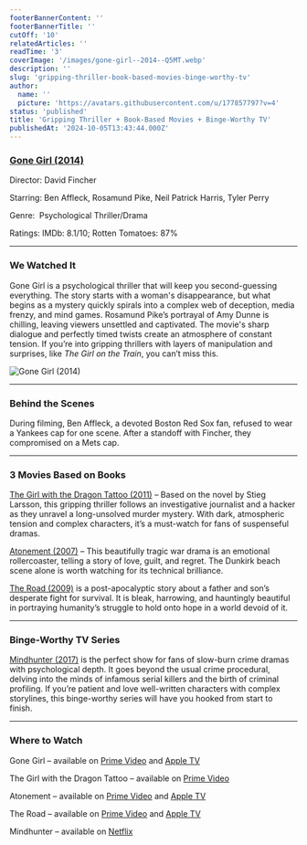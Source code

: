 ```yaml
---
footerBannerContent: ''
footerBannerTitle: ''
cutOff: '10'
relatedArticles: ''
readTime: '3'
coverImage: '/images/gone-girl--2014--Q5MT.webp'
description: ''
slug: 'gripping-thriller-book-based-movies-binge-worthy-tv'
author:
  name: ''
  picture: 'https://avatars.githubusercontent.com/u/177857797?v=4'
status: 'published'
title: 'Gripping Thriller + Book-Based Movies + Binge-Worthy TV'
publishedAt: '2024-10-05T13:43:44.000Z'
---
```


### [Gone Girl (2014)](https://www.imdb.com/title/tt2267998/?ref_=fn_al_tt_1)

Director: David Fincher

Starring: Ben Affleck, Rosamund Pike, Neil Patrick Harris, Tyler Perry

Genre:  Psychological Thriller/Drama

Ratings: IMDb: 8.1/10; Rotten Tomatoes: 87%

---

### We Watched It

Gone Girl is a psychological thriller that will keep you second-guessing everything. The story starts with a woman's disappearance, but what begins as a mystery quickly spirals into a complex web of deception, media frenzy, and mind games. Rosamund Pike’s portrayal of Amy Dunne is chilling, leaving viewers unsettled and captivated. The movie's sharp dialogue and perfectly timed twists create an atmosphere of constant tension. If you’re into gripping thrillers with layers of manipulation and surprises, like *The Girl on the Train*, you can’t miss this.

![Gone Girl (2014)](/images/gone-girl--2014--UyMT.webp)

---

### Behind the Scenes

During filming, Ben Affleck, a devoted Boston Red Sox fan, refused to wear a Yankees cap for one scene. After a standoff with Fincher, they compromised on a Mets cap.

---

### 3 Movies Based on Books

[The Girl with the Dragon Tattoo (2011)](https://www.imdb.com/title/tt1568346/?ref_=nv_sr_srsg_0_tt_2_nm_6_in_0_q_the%2520girl%2520with%2520the%2520drag) – Based on the novel by Stieg Larsson, this gripping thriller follows an investigative journalist and a hacker as they unravel a long-unsolved murder mystery. With dark, atmospheric tension and complex characters, it’s a must-watch for fans of suspenseful dramas.

[Atonement (2007)](https://www.imdb.com/title/tt0783233/?ref_=fn_al_tt_1) – This beautifully tragic war drama is an emotional rollercoaster, telling a story of love, guilt, and regret. The Dunkirk beach scene alone is worth watching for its technical brilliance.

[The Road (2009)](https://www.imdb.com/title/tt0898367/?ref_=fn_al_tt_1) is a post-apocalyptic story about a father and son’s desperate fight for survival. It is bleak, harrowing, and hauntingly beautiful in portraying humanity’s struggle to hold onto hope in a world devoid of it.

---

### Binge-Worthy TV Series

[Mindhunter (2017)](https://www.imdb.com/title/tt5290382/?ref_=fn_al_tt_1) is the perfect show for fans of slow-burn crime dramas with psychological depth. It goes beyond the usual crime procedural, delving into the minds of infamous serial killers and the birth of criminal profiling. If you’re patient and love well-written characters with complex storylines, this binge-worthy series will have you hooked from start to finish.

---

### Where to Watch

Gone Girl – available on [Prime Video](https://www.primevideo.com/detail/Gone-Girl/0LY0TG2JJM3NEO34ME4G2O7RUA) and [Apple TV](https://tv.apple.com/us/movie/gone-girl/umc.cmc.60iqscr23rfe93khaawil8edc?playableId=tvs.sbd.9001%3A917874539)

The Girl with the Dragon Tattoo – available on [Prime Video](https://www.primevideo.com/dp/amzn1.dv.gti.aa4904ab-aa12-424f-bb4d-043c2cbc97f2?autoplay=0&ref_=atv_cf_strg_wb)

Atonement – available on [Prime Video](https://www.amazon.com/Atonement/dp/B006DVB4GO) and [Apple TV](https://tv.apple.com/us/movie/atonement/umc.cmc.6j7p01mocybwa6b7rdlnm99ig?playableId=tvs.sbd.9001%3A276437300)

The Road – available on [Prime Video](https://www.amazon.com/Atonement-Saoirse-Ronan/dp/B0014T5TAM) and [Apple TV](https://tv.apple.com/us/movie/the-road/umc.cmc.61hv56z41mrkshnxjmsxffqt9?playableId=tvs.sbd.9001%3A1557380003)

Mindhunter – available on [Netflix](https://www.netflix.com/title/80114855)